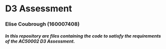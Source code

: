 # D3 Assessment
### Elise Coubrough (160007408)

##### In this repository are files containing the code to satisfy the requirements of the AC50002 D3 Assessment. 

